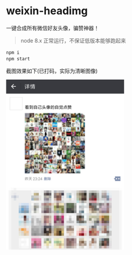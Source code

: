 # weixin-headimg

一键合成所有微信好友头像，骗赞神器！

> node 8.x 正常运行，不保证低版本能够跑起来

```bash
npm i
npm start
```

截图效果如下(已打码，实际为清晰图像)

<img width="320" src="screenshots.jpg">

